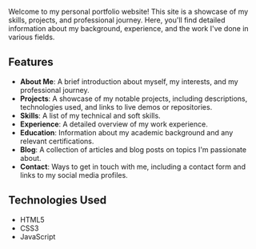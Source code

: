 Welcome to my personal portfolio website! This site is a showcase of my skills, projects, and professional journey. Here, you'll find detailed information about my background, experience, and the work I've done in various fields.

## Features

- **About Me**: A brief introduction about myself, my interests, and my professional journey.
- **Projects**: A showcase of my notable projects, including descriptions, technologies used, and links to live demos or repositories.
- **Skills**: A list of my technical and soft skills.
- **Experience**: A detailed overview of my work experience.
- **Education**: Information about my academic background and any relevant certifications.
- **Blog**: A collection of articles and blog posts on topics I'm passionate about.
- **Contact**: Ways to get in touch with me, including a contact form and links to my social media profiles.

## Technologies Used

- HTML5
- CSS3
- JavaScript


